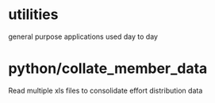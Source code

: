 # utilities
general purpose applications used day to day

# python/collate_member_data
Read multiple xls files to consolidate effort distribution data

